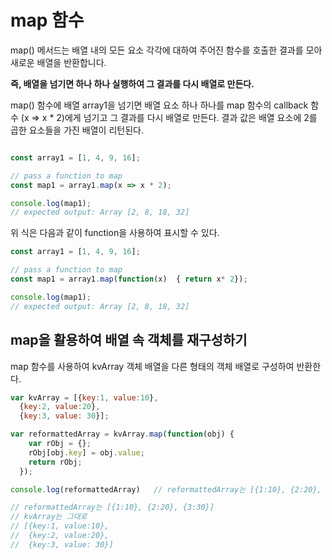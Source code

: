 # map 함수
map() 메서드는 배열 내의 모든 요소 각각에 대하여 주어진 함수를 호출한 결과를 모아 새로운 배열을 반환합니다.

**즉, 배열을 넘기면 하나 하나 실행하여 그 결과를 다시 배열로 만든다.** 

map() 함수에 배열  array1을 넘기면  배열 요소 하나 하나를  map 함수의 callback 함수 (x ⇒ x * 2)에게 넘기고 그 결과를 다시 배열로 만든다.  결과 값은 배열 요소에 2를 곱한 요소들을 가진 배열이 리턴된다.

```jsx

const array1 = [1, 4, 9, 16];

// pass a function to map
const map1 = array1.map(x => x * 2);

console.log(map1);
// expected output: Array [2, 8, 18, 32]
```

위 식은 다음과 같이  function을 사용하여 표시할 수 있다. 

```jsx
const array1 = [1, 4, 9, 16];

// pass a function to map
const map1 = array1.map(function(x)  { return x* 2});

console.log(map1);
// expected output: Array [2, 8, 18, 32]
```

## map을 활용하여 배열 속 객체를 재구성하기

map 함수를 사용하여 kvArray 객체 배열을 다른 형태의 객체 배열로 구성하여 반환한다. 

```jsx
var kvArray = [{key:1, value:10},
  {key:2, value:20},
  {key:3, value: 30}];

var reformattedArray = kvArray.map(function(obj) {
    var rObj = {};
    rObj[obj.key] = obj.value;
    return rObj;
  });

console.log(reformattedArray)   // reformattedArray는 [{1:10}, {2:20}, {3:30}]

// reformattedArray는 [{1:10}, {2:20}, {3:30}]
// kvArray는 그대로
// [{key:1, value:10},
//  {key:2, value:20},
//  {key:3, value: 30}]
```